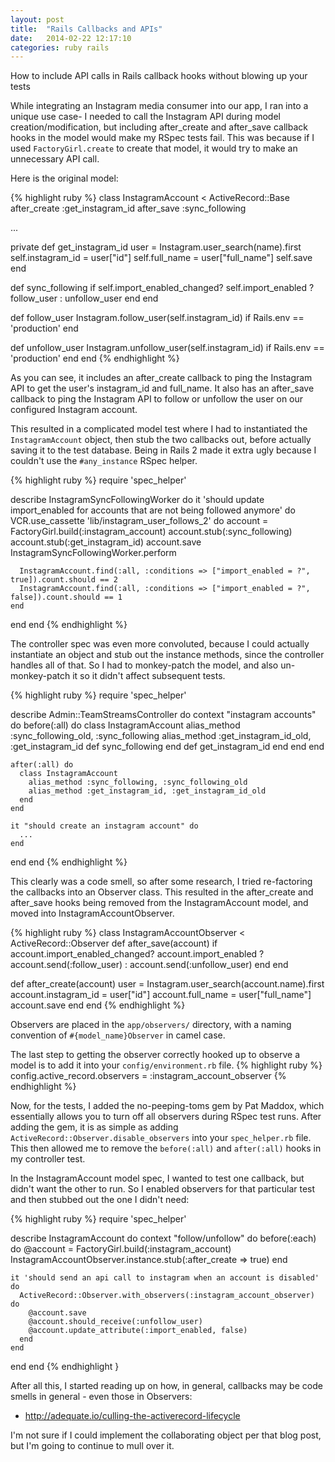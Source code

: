 ```yaml
---
layout: post
title:  "Rails Callbacks and APIs"
date:   2014-02-22 12:17:10
categories: ruby rails
---
```


How to include API calls in Rails callback hooks without blowing up your tests

While integrating an Instagram media consumer into our app, I ran into a unique use case- I needed to call the Instagram API during model creation/modification, but including after_create and after_save callback hooks in the model would make my RSpec tests fail. This was because if I used `FactoryGirl.create` to create that model, it would try to make an unnecessary API call.

Here is the original model:

{% highlight ruby %}
class InstagramAccount < ActiveRecord::Base
  after_create :get_instagram_id
  after_save :sync_following

  ...

  private
  def get_instagram_id
    user = Instagram.user_search(name).first
    self.instagram_id = user["id"]
    self.full_name = user["full_name"]
    self.save
  end

  def sync_following
    if self.import_enabled_changed?
      self.import_enabled ? follow_user : unfollow_user
    end
  end

  def follow_user
    Instagram.follow_user(self.instagram_id) if Rails.env == 'production'
  end

  def unfollow_user
    Instagram.unfollow_user(self.instagram_id) if Rails.env == 'production'
  end
end
{% endhighlight %}

As you can see, it includes an after_create callback to ping the Instagram API to get the user's instagram_id and full_name. It also has an after_save callback to ping the Instagram API to follow or unfollow the user on our configured Instagram account.

This resulted in a complicated model test where I had to instantiated the `InstagramAccount` object, then stub the two callbacks out, before actually saving it to the test database. Being in Rails 2 made it extra ugly because I couldn't use the `#any_instance` RSpec helper.

{% highlight ruby %}
require 'spec_helper'
 
describe InstagramSyncFollowingWorker do
  it 'should update import_enabled for accounts that are not being followed anymore' do
    VCR.use_cassette 'lib/instagram_user_follows_2' do
      account = FactoryGirl.build(:instagram_account)
      account.stub(:sync_following)
      account.stub(:get_instagram_id)
      account.save
      InstagramSyncFollowingWorker.perform
 
      InstagramAccount.find(:all, :conditions => ["import_enabled = ?", true]).count.should == 2
      InstagramAccount.find(:all, :conditions => ["import_enabled = ?", false]).count.should == 1
    end
 
  end
end
{% endhighlight %}

The controller spec was even more convoluted, because I could actually instantiate an object and stub out the instance methods, since the controller handles all of that. So I had to monkey-patch the model, and also un-monkey-patch it so it didn't affect subsequent tests.

{% highlight ruby %}
require 'spec_helper'
 
describe Admin::TeamStreamsController do
  context "instagram accounts" do
    before(:all) do
      class InstagramAccount
        alias_method :sync_following_old, :sync_following
        alias_method :get_instagram_id_old, :get_instagram_id
        def sync_following
        end
        def get_instagram_id
        end
      end
    end
 
    after(:all) do
      class InstagramAccount
        alias_method :sync_following, :sync_following_old
        alias_method :get_instagram_id, :get_instagram_id_old
      end
    end
 
    it "should create an instagram account" do
      ...
    end
  end
end
{% endhighlight %}

This clearly was a code smell, so after some research, I tried re-factoring the callbacks into an Observer class. This resulted in the after_create and after_save hooks being removed from the InstagramAccount model, and moved into InstagramAccountObserver.

{% highlight ruby %}
class InstagramAccountObserver < ActiveRecord::Observer
  def after_save(account)
    if account.import_enabled_changed?
      account.import_enabled ? account.send(:follow_user) : account.send(:unfollow_user)
    end
  end

  def after_create(account)
    user = Instagram.user_search(account.name).first
    account.instagram_id = user["id"]
    account.full_name = user["full_name"]
    account.save
  end
end
{% endhighlight %}

Observers are placed in the `app/observers/` directory, with a naming convention of `#{model_name}Observer` in camel case.

The last step to getting the observer correctly hooked up to observe a model is to add it into your `config/environment.rb` file.
{% highlight ruby %}
  config.active_record.observers = :instagram_account_observer
{% endhighlight %}

Now, for the tests, I added the no-peeping-toms gem by Pat Maddox, which essentially allows you to turn off all observers during RSpec test runs. After adding the gem, it is as simple as adding `ActiveRecord::Observer.disable_observers` into your `spec_helper.rb` file. This then allowed me to remove the `before(:all)` and `after(:all)` hooks in my controller test.

In the InstagramAccount model spec, I wanted to test one callback, but didn't want the other to run. So I enabled observers for that particular test and then stubbed out the one I didn't need:

{% highlight ruby %}
require 'spec_helper'

describe InstagramAccount do
  context "follow/unfollow" do
    before(:each) do
      @account = FactoryGirl.build(:instagram_account)
      InstagramAccountObserver.instance.stub(:after_create => true)
    end

    it 'should send an api call to instagram when an account is disabled' do
      ActiveRecord::Observer.with_observers(:instagram_account_observer) do
        @account.save
        @account.should_receive(:unfollow_user)
        @account.update_attribute(:import_enabled, false)
      end
    end
  end
end
{% endhighlight }


After all this, I started reading up on how, in general, callbacks may be code smells in general - even those in Observers:
* http://adequate.io/culling-the-activerecord-lifecycle

I'm not sure if I could implement the collaborating object per that blog post, but I'm going to continue to mull over it.
